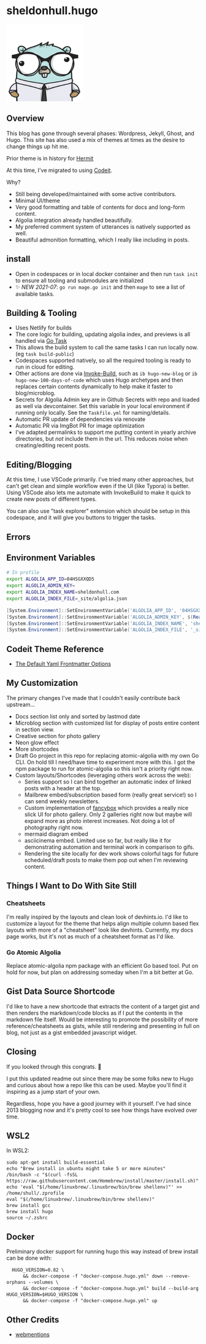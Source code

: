 # sheldonhull.hugo

<img width="200" height="200" src="static/images/sheldonhull_gopher_avatar.png" alt="Sheldon Hull Gopher Avatar" />

## Overview

This blog has gone through several phases: Wordpress, Jekyll, Ghost, and Hugo.
This site has also used a mix of themes at times as the desire to change things up hit me.

Prior theme is in history for [Hermit](https://themes.gohugo.io/hermit/)

At this time, I've migrated to using [Codeit](https://codeit.suntprogramator.dev/).

Why?

- Still being developed/maintained with some active contributors.
- Minimal UI/theme
- Very good formatting and table of contents for docs and long-form content.
- Algolia integration already handled beautifully.
- My preferred comment system of utterances is natively supported as well.
- Beautiful admonition formatting, which I really like including in posts.

## install

- Open in codespaces or in local docker container and then run `task init` to ensure all tooling and submodules are initialized
- ✨ *NEW 2021-07*: `go run mage.go init` and then `mage` to see a list of available tasks.

## Building & Tooling

- Uses Netlify for builds
- The core logic for building, updating algolia index, and previews is all handled via [Go Task](https://taskfile.dev/#/)
- This allows the build system to call the same tasks I can run locally now. (eg `task build-public`)
- Codespaces supported natively, so all the required tooling is ready to run in cloud for editing.
- Other actions are done via [Invoke-Build](https://github.com/nightroman/Invoke-Build), such as `ib hugo-new-blog` or `ib hugo-new-100-days-of-code` which uses Hugo archetypes and then replaces certain contents dynamically to help make it faster to blog/microblog.
- Secrets for Algolia Admin key are in Github Secrets with repo and loaded as well via devcontainer. Set this variable in your local environment if running only locally. See the `Taskfile.yml` for naming/details.
- Automatic PR update of dependencies via renovate
- Automatic PR via ImgBot PR for image optimization
- I've adapted permalinks to support me putting content in yearly archive directories, but _not_ include them in the url. This reduces noise when creating/editing recent posts.

## Editing/Blogging

At this time, I use VSCode primarily.
I've tried many other approaches, but can't get clean and simple workflow even if the UI (like Typora) is better.
Using VSCode also lets me automate with InvokeBuild to make it quick to create new posts of different types.

You can also use "task explorer" extension which should be setup in this codespace, and it will give you buttons to trigger the tasks.

## Errors

## Environment Variables

```bash
# In profile
export ALGOLIA_APP_ID=04HSGXXQD5
export ALGOLIA_ADMIN_KEY=
export ALGOLIA_INDEX_NAME=sheldonhull.com
export ALGOLIA_INDEX_FILE=_site/algolia.json
```

```powershell
[System.Environment]::SetEnvironmentVariable('ALGOLIA_APP_ID', '04HSGXXQD5','User')
[System.Environment]::SetEnvironmentVariable('ALGOLIA_ADMIN_KEY', $(Read-Host 'Enter Admin Key'),'User')
[System.Environment]::SetEnvironmentVariable('ALGOLIA_INDEX_NAME', 'sheldonhull.com','User')
[System.Environment]::SetEnvironmentVariable('ALGOLIA_INDEX_FILE', '_site/algolia.json','User')
```

## Codeit Theme Reference

- [The Default Yaml Frontmatter Options](https://codeit.suntprogramator.dev/theme-documentation-content/#front-matter)

## My Customization

The primary changes I've made that I couldn't easily contribute back upstream...

- Docs section list only and sorted by lastmod date
- Microblog section with customized list for display of posts entire content in section view.
- Creative section for photo gallery
- Neon glow effect
- More shortcodes
- Draft Go project in this repo for replacing atomic-algolia with my own Go CLI. On hold till I need/have time to experiment more with this. I got the npm package to run for atomic-algolia so this isn't a priority right now.
- Custom layouts/Shortcodes (leveraging others work across the web):
    - Series support so I can bind together an automatic index of linked posts with a header at the top.
    - Mailbrew embed/subscription based form (really great service!) so I can send weekly newsletters.
    - Custom implementation of [fancybox](http://fancyapps.com/fancybox/3/) which provides a really nice slick UI for photo gallery. Only 2 galleries right now but maybe will expand more as photo interest increases. Not doing a lot of photography right now.
    - mermaid diagram embed
    - asciicinema embed. Limited use so far, but really like it for demonstrating automation and terminal work in comparison to gifs.
    - Rendering the site locally for dev work shows colorful tags for future scheduled/draft posts to make them pop out when I'm reviewing content.

## Things I Want to Do With Site Still

### Cheatsheets

I'm really inspired by the layouts and clean look of devhints.io.
I'd like to customize a layout for the theme that helps align multiple column based flex layouts with more of a "cheatsheet" look like devhints.
Currently, my docs page works, but it's not as much of a cheatsheet format as I'd like.

### Go Atomic Algolia

Replace atomic-algolia npm package with an efficient Go based tool.
Put on hold for now, but plan on addressing someday when I'm a bit better at Go.

## Gist Data Source Shortcode

I'd like to have a new shortcode that extracts the content of a target gist and then renders the markdown/code blocks as if I put the contents in the markdown file itself.
Would be interesting to promote the possibility of more reference/cheatsheets as gists, while still rendering and presenting in full on blog, not just as a gist embedded javascript widget.

## Closing

If you looked through this congrats. 👏

I put this updated readme out since there may be some folks new to Hugo and curious about how a repo like this can be used.
Maybe you'll find it inspiring as a jump start of your own.

Regardless, hope you have a good journey with it yourself.
I've had since 2013 blogging now and it's pretty cool to see how things have evolved over time.

## WSL2

In WSL2:

    sudo apt-get install build-essential
    echo "Brew install in ubuntu might take 5 or more minutes"
    /bin/bash -c "$(curl -fsSL https://raw.githubusercontent.com/Homebrew/install/master/install.sh)"
    echo 'eval "$(/home/linuxbrew/.linuxbrew/bin/brew shellenv)"' >> /home/shull/.zprofile
    eval "$(/home/linuxbrew/.linuxbrew/bin/brew shellenv)"
    brew install gcc
    brew install hugo
    source ~/.zshrc

## Docker

Preliminary docker support for running hugo this way instead of brew install can be done with:

      HUGO_VERSION=0.82 \
		  && docker-compose -f "docker-compose.hugo.yml" down --remove-orphans --volumes \
		  && docker-compose -f "docker-compose.hugo.yml" build --build-arg HUGO_VERSION=$HUGO_VERSION \
		  && docker-compose -f "docker-compose.hugo.yml" up

## Other Credits

- [webmentions](https://github.com/PlaidWeb/webmention.js)
